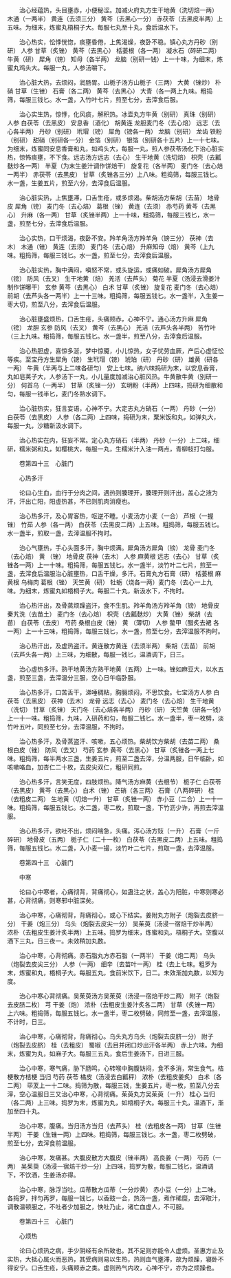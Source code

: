 <!-- { "loadSidebar": true } -->
　　治心经蕴热，头目壅赤，小便秘涩。加减火府丸方生干地黄（洗切焙一两） 木通（一两半） 黄连（去须三分） 黄芩（去黑心一分） 赤茯苓（去黑皮半两）上五味。为细末，炼蜜丸梧桐子大。每服七丸至十丸，食后温水下。

　　治心热实，忪悸恍惚，痰壅昏倦，上焦渴燥，夜卧不稳。镇心丸方丹砂（别研） 人参 甘草（炙锉） 黄芩（去黑心） 栝蒌根（各一两） 凝水石（碎研二两） 牛黄（研） 犀角（镑） 知母（各半两） 龙脑（别研一钱）上一十味，为细末，炼蜜丸鸡头大。每服一丸，人参汤嚼下。

　　治心脏大热，去烦闷，润肠胃。山栀子汤方山栀子（三两） 大黄（锉炒） 朴硝 甘草（生锉） 石膏（各二两） 黄芩（去黑心） 大青（各一两上九味。粗捣筛，每服三钱匕。水一盏，入竹叶七片，煎至七分，去滓食后服。

　　治心实生热，惊悸，化风痰，解积热。冰壶丸方牛黄（别研） 真珠（别研） 人参 白茯苓（去黑皮） 安息香（酒化） 胡黄连 龙胆麦门冬（去心焙） 远志（去心各半两） 丹砂（别研） 玳瑁（镑） 犀角（镑各一两） 龙脑（别研） 龙齿 铁粉（别研） 甜硝（别研各一分） 金箔（别研） 银箔（别研各十五片）上一十七味。为细末，炼蜜同安息香膏和丸，如鸡头大，每服一丸，煎人参茯苓汤化下治心脏实热，惊怖痰壅，不下食。远志汤方远志（去心） 生干地黄（洗切焙） 枳壳（去瓤麸炒各一两） 半夏（为末生姜汁调作饼焙干） 旋复花（各半两） 麦门冬（去心焙一两半） 赤茯苓（去黑皮） 甘草（炙锉各三分）上八味。粗捣筛，每服三钱匕。水一盏，生姜五片，煎至六分，去滓食后温服。

　　治心脏实热，上焦壅滞，口舌生疮，或多烦渴。柴胡汤方柴胡（去苗） 地骨皮 犀角（镑） 麦门冬（去心焙） 葛根（锉） 黄连（去须） 赤芍药 黄芩（去黑心） 升麻（各一两） 甘草（炙锉半两）上一十味，粗捣筛，每服三钱匕，水一盏，煎至七分，去滓食后温服。

　　治心实热，口干烦渴，夜卧不安。羚羊角汤方羚羊角（镑三分） 茯神（去木） 木通（锉） 黄连（去须） 麦门冬（去心焙） 升麻知母（焙） 黄芩（上九味。粗捣筛，每服三钱匕。水一盏，煎至七分，去滓食后温服。

　　治心脏实热，胸中满闷，嗔怒不常，或头旋运，或痛如破。犀角汤方犀角（镑） 防风（去叉） 生干地黄（焙） 羌活（去芦头） 菊花 半夏（汤浸去滑姜汁制作饼曝干） 玄参 黄芩（去黑心） 白术 甘草（炙锉） 旋复花 麦门冬（去心焙） 前胡（去芦头各一两半）上一十三味。粗捣筛，每服五钱匕。水一盏半，入生姜一枣大切，煎至八分，去滓食后温服。

　　治心脏壅盛烦热，口舌生疮，头痛颊赤，心神不宁。通心汤方升麻 犀角（镑） 龙胆 玄参 防风（去叉） 黄芩（去黑心） 羌活（去芦头各半两） 苦竹叶（三上九味。粗捣筛，每服五钱匕。水一盏半，煎至八分，去滓食后温服。

　　治心热胆虚，喜惊多涎，梦中惊魇，小儿惊热，女子忧劳血厥，产后心虚怔忪等疾。至宝丹方生犀角（镑） 生玳瑁（镑） 琥珀（研） 丹砂（研） 雄黄（研各一两） 牛黄（半两与上二味各研匀） 安上七味。纳六味捣研为末，以安息香膏，丸如皂荚子大，人参汤下一丸，小儿量度加减治心脏风热。牛黄散牛黄（别研一分） 何首乌（一两半） 甘草（炙锉一分） 玄明粉（半两）上四味，捣研为细散和匀，每服一钱半匕，麦门冬熟水调下。

　　治心脏热实，狂言妄语，心神不宁。大定志丸方硝石（一两） 丹砂（一分） 白茯苓（去黑皮） 人参（各二两）上四味，捣研为末，粟米饭和丸，如弹丸大，每服一丸，沙糖新汲水调下。

　　治心热实在内，狂妄不常。定心丸方硝石（半两） 丹砂（一分）上二味，细研，糯米粥和丸，如樱桃大，每服一丸，生糯米汁入油一两点，青柳枝打匀服。

　　卷第四十三　心脏门

　　心热多汗

　　论曰心生血，血行于分肉之间，遇热则腠理开，腠理开则汗出，盖心之液为汗，汗出亡阳，阳虚热甚，不已则肌肉消瘦也。

　　治心热多汗，及心胃客热，呕逆不睡。小麦汤方小麦（一合） 芦根（一握锉） 竹茹 人参（各一两） 白茯苓（去黑皮二两）上五味。粗捣筛，每服五钱匕。水一盏半，煎取一盏，去滓温服不拘时。

　　治心气壅热，手心头面多汗，胸中烦满。犀角汤方犀角（镑） 龙骨 麦门冬（去心焙） 黄 （锉） 地骨皮 茯神（去木） 人参 麻黄根 远志（去心） 甘草（炙锉各一两）上一十味。粗捣筛，每服五钱匕。水一盏半，淡竹叶二七片，煎至一盏，去滓食后温服治心脏壅热，口舌干燥，多汗。石膏丸方石膏（研） 栝蒌根 麻黄根 乌梅肉 葛根（锉） 天竺黄（研） 牡蛎（烧各一两）麦门冬（去心一上九味。为细末，炼蜜丸如梧桐子大。每服二十丸，新汲水下，不拘时。

　　治心热汗出，及骨蒸烦躁盗汗，食不生肌。羚羊角汤方羚羊角（镑） 地骨皮 秦艽洗（去苗土） 麦门冬（去心焙） 枳壳（去瓤麸炒） 大黄（锉） 柴胡（去苗） 白茯苓（去皮） 芍药 桑根白皮（锉） 黄 （薄切） 人参 鳖甲（醋炙去裙 各一两）上一十三味，粗捣筛，每服三钱匕，水一盏，煎至七分，去滓温服不拘时。

　　治心热汗出，及虚热盗汗。黄连散方黄连（去须半两） 柴胡（去苗） 前胡（去芦头各一两）上三味，为细散，每服一钱匕，温酒调下，日三。

　　治心虚热多汗。熟干地黄汤方熟干地黄（五两）上一味。锉如麻豆大，以水五盏，煎至三盏，去滓温分三服，空心日午临卧服。

　　治心热多汗，口苦舌干，涕唾稠粘，胸膈烦闷，不思饮食。七宝汤方人参 白茯苓（去黑皮） 茯神（去木） 龙骨 远志（去心） 麦门冬（去心焙） 生干地黄（洗切） 甘草（炙锉） 天门冬（去心焙各半两） 丹砂（研） 天竺黄（研各一钱）上一十一味。粗捣筛，九味，入研药和匀，每服二钱匕。水一盏半，枣一枚劈，淡竹叶五叶，同煎至七分，去滓温服，不拘时。

　　治心热多汗，及骨蒸盗汗、咳嗽，五心烦热。柴胡饮方柴胡（去苗二两） 桑根白皮（锉） 防风（去叉） 芍药 玄参 黄芩（去黑心） 甘草（炙锉各一两上七味。粗捣筛，每半两水三盏，生姜五片，煎至二盏去滓，分温两服，日午临卧，如咳嗽咯血，加杏仁二十枚，去皮尖双仁，粗研同煎。

　　治心热多汗，言笑无度，四肢烦热。降气汤方麻黄（去根节） 栀子仁 白茯苓（去黑皮） 黄芩（去黑心） 白术（锉） 芒硝（各三两） 石膏（八两碎研） 桂（去粗皮二两） 生地黄（切焙一升） 甘草（炙锉一两） 赤小豆（二合）上一十一味。粗捣筛，每服五钱匕。水二盏，枣二枚，煎取一盏，下竹沥少许，再煎去滓温服。

　　治心热多汗，欲吐不出，烦闷喘急，头痛。泻心汤方豉（一升） 石膏（一斤碎研） 地骨皮（五两） 栀子仁（二十一枚） 白茯苓（去黑皮二两）上五味。粗捣筛，每服五钱匕。水二盏，入小麦一撮，淡竹叶二七片，煎取一盏，去滓温服。

　　卷第四十三　心脏门

　　中寒

　　论曰心中寒者，心痛彻背，背痛彻心，如蛊注之状，盖心为阳脏，中寒则寒必甚，心背彻痛，则寒邪中脏深矣。

　　治心中寒，心痛彻背，背痛彻心，或心下结实。姜附丸方附子（炮裂去皮脐一分） 干姜（炮三分） 乌头（炮裂去皮尖一分） 吴茱萸（汤浸一宿焙干炒半两） 浓朴（去粗皮生姜汁炙半两）上五味。捣罗为细末，炼蜜和丸，梧桐子大。空腹以酒下三丸，日三夜一。未效稍加丸数。

　　治心中寒，心背彻痛。赤石脂丸方赤石脂（一两半） 干姜（炮二两） 乌头（炮裂去皮尖三分） 人参（一两） 细辛（去苗叶一两） 桂（去上七味。粗罗为末，炼蜜和丸，梧桐子大。每服五丸，食前米饮下，日二。未效渐加丸数，以知为度。

　　治心中寒心背彻痛。吴茱萸汤方吴茱萸（汤浸一宿焙干炒二两） 附子（炮裂去皮脐二枚） 芎 干姜（炮） 浓朴（去粗皮生姜汁炙各二两） 甘草（炙锉一两）上六味。粗捣筛，每服五钱匕。水一盏半，枣二枚劈破，同煎至一盏，去滓温服，不计时，日三。

　　治心中寒，心痛彻背，背痛彻心。乌头丸方乌头（炮裂去皮脐一分） 附子（炮裂去皮脐） 桂（去粗皮） 蜀椒（去目并闭口炒出汗各半两） 赤上六味。为细末，炼蜜为丸，如麻子大。每服三五丸，食后生姜汤下，日进三服。

　　治心中寒，寒气痛，胁下肠鸣，心转喉中胸腹妨闷，食不多消，常生食气。桔梗散方桔梗 当归 芍药 茯苓 橘皮（汤浸去白瓤秤） 浓朴（去粗皮姜炙） 白术（各二两） 荜茇上一十二味。捣筛为散，每服三钱，生姜五片，枣一枚，煎至八分去滓，空心温服日三又治心中寒，心背彻痛。茱萸丸方吴茱萸（一升） 桂心 当归（各二两）上三味。捣罗为末，炼蜜为丸，如梧桐子大。每服三十丸，温酒下，渐加至四十丸。

　　治心中寒，腹痛。当归汤方当归（去芦头） 桂（去粗皮各一两） 甘草（生锉半两） 干姜（生锉一两）上四味。粗捣筛，每服三钱匕。水一盏，枣二枚劈破，煎至七分，去滓食前温服。

　　治心中寒，发痛甚。大腹皮散方大腹皮（锉半两） 高良姜（一两） 芍药（一两） 吴茱萸（汤浸一宿焙干炒一分）上四味，捣罗为散，每服二钱匕，温酒调下，不饮酒，生姜汤亦得。

　　治心中寒，脉浮当吐。瓜蒂散方瓜蒂（一分炒黄） 赤小豆（一分）上二味。各捣罗，拌匀再罗，每服一钱匕，以香豉一合，热汤一盏，煮作稀糜，去滓取汁，调散温顿服之，不吐者少加服之，快吐乃止，诸亡血虚人，不可服。

　　卷第四十三　心脏门

　　心烦热

　　论曰心烦热之病，手少阴经有余所致也。其不足则亦能令人虚烦。圣惠方止及实热，大抵心属火而恶热，其受病则易以生热，热则血气壅滞，故为烦躁，寝卧不得安宁。口舌生疮，头痛颊赤之类。虚则热气内攻，心神不宁，亦为之烦躁也。

